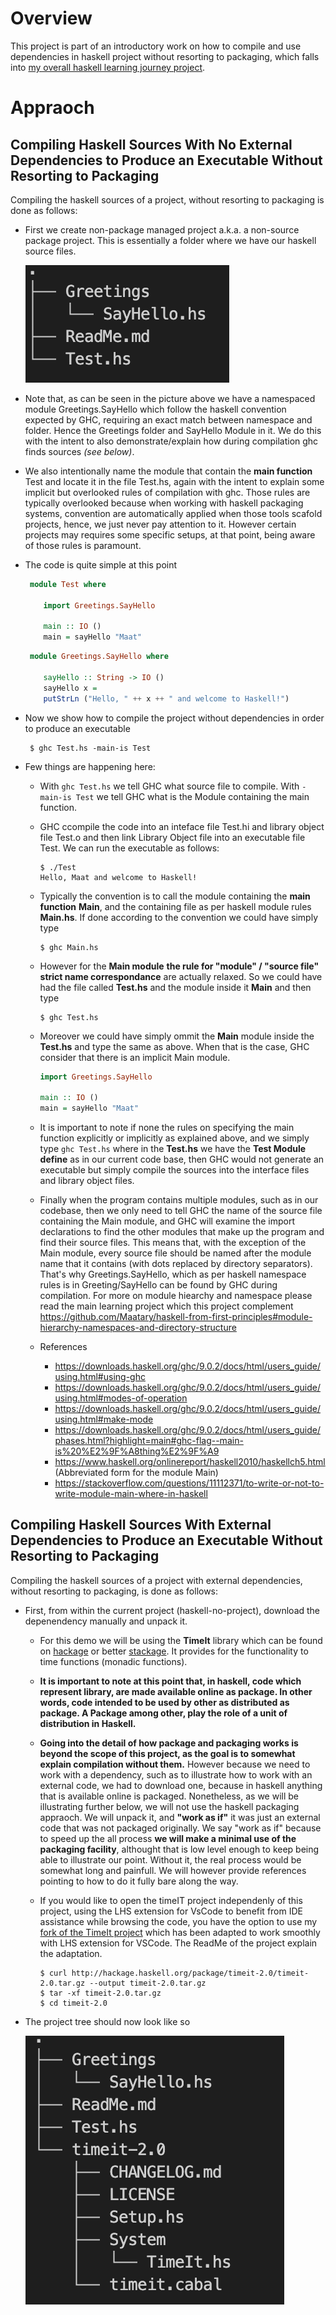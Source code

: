 # Overview

This project is part of an introductory work on how to compile and use dependencies in haskell project without resorting to packaging, which falls into [my overall haskell learning journey project](https://github.com/Maatary/haskell-from-first-principles). 

# Appraoch

## Compiling Haskell Sources With No External Dependencies to Produce an Executable Without Resorting to Packaging

Compiling the haskell sources of a project, without resorting to packaging is done as follows:

 - First we create non-package managed project a.k.a. a non-source package project. This is essentially a folder where we have our haskell source files.

    ![project tree](initial-project-tree.png)

 - Note that, as can be seen in the picture above we have a namespaced module Greetings.SayHello which follow the haskell convention expected by GHC, requiring an exact match between namespace and folder. Hence the Greetings folder and SayHello Module in it. We do this with the intent to also demonstrate/explain how during compilation ghc finds sources _(see below)_. 


 - We also intentionally name the module that contain the **main function** Test and locate it in the file Test.hs, again with the intent to explain some implicit but overlooked rules of compilation with ghc. Those rules are typically overlooked because when working with haskell packaging systems, convention are automatically applied when those tools scafold projects, hence, we just never pay attention to it. However certain projects may requires some specific setups, at that point, being aware of those rules is paramount.

 - The code is quite simple at this point

    ```haskell
     module Test where
  
        import Greetings.SayHello

        main :: IO ()
        main = sayHello "Maat"
    ```

    ```haskell
     module Greetings.SayHello where
        
        sayHello :: String -> IO ()
        sayHello x =
        putStrLn ("Hello, " ++ x ++ " and welcome to Haskell!")
    ```

 - Now we show how to compile the project without dependencies in order to produce an executable

    ```shell
     $ ghc Test.hs -main-is Test
    ```

 - Few things are happening here: 
  
   - With `ghc Test.hs` we tell GHC what source file to compile. With `-main-is Test` we tell GHC what is the Module containing the main function. 


   - GHC ccompile the code into an inteface file Test.hi and library object file Test.o and then link Library Object file into an executable file Test. We can run the executable as follows:
        ```shell
        $ ./Test
        Hello, Maat and welcome to Haskell!
        ```
  
   - Typically the convention is to call the module containing the **main function** **Main**, and the containing file as per haskell module rules **Main.hs**. If done according to the convention we could have simply type
        ```shell
        $ ghc Main.hs 
        ``` 

    - However for the **Main module** **the rule for "module" / "source file" strict name correspondance** are actually relaxed. So we could have had the file called **Test.hs** and the module inside it **Main** and then type
        ```shell
        $ ghc Test.hs 
        ```

    - Moreover we could have simply ommit the **Main** module inside the **Test.hs** and type the same as above. When that is the case, GHC consider that there is an implicit Main module.
        ```haskell
        import Greetings.SayHello

        main :: IO ()
        main = sayHello "Maat"
        ```


    - It is important to note if none the rules on specifying the main function explicitly or implicitly as explained  above, and we simply type `ghc Test.hs` where in the **Test.hs** we have the **Test Module define** as in our current code base, then GHC would not generate an executable but simply compile the sources into the interface files and library object files.
  
    - Finally when the program contains multiple modules, such as in our codebase, then we only need to tell GHC the name of the source file containing the Main module, and GHC will examine the import declarations to find the other modules that make up the program and find their source files. This means that, with the exception of the Main module, every source file should be named after the module name that it contains (with dots replaced by directory separators). That's why Greetings.SayHello, which as per haskell namespace rules is in Greeting/SayHello can be found by GHC during compilation. For more on module hiearchy and namespace please read the main learning project which this project complement https://github.com/Maatary/haskell-from-first-principles#module-hierarchy-namespaces-and-directory-structure


    - References
      - https://downloads.haskell.org/ghc/9.0.2/docs/html/users_guide/using.html#using-ghc
      - https://downloads.haskell.org/ghc/9.0.2/docs/html/users_guide/using.html#modes-of-operation
      - https://downloads.haskell.org/ghc/9.0.2/docs/html/users_guide/using.html#make-mode
      - https://downloads.haskell.org/ghc/9.0.2/docs/html/users_guide/phases.html?highlight=main#ghc-flag--main-is%20%E2%9F%A8thing%E2%9F%A9
      - https://www.haskell.org/onlinereport/haskell2010/haskellch5.html (Abbreviated form for the module Main)
      - https://stackoverflow.com/questions/11112371/to-write-or-not-to-write-module-main-where-in-haskell

## Compiling Haskell Sources With External Dependencies to Produce an Executable Without Resorting to Packaging

Compiling the haskell sources of a project with external dependencies, without resorting to packaging, is done as follows:

- First, from within the current project (haskell-no-project), download the depenendency manually and unpack it.

  - For this demo we will be using the **TimeIt** library which can be found on [hackage](https://hackage.haskell.org/package/timeit) or better [stackage](https://www.stackage.org/lts-19.24/package/timeit-2.0). It provides for the functionality to time functions (monadic functions).
  
  - **It is important to note at this point that, in haskell, code which represent library, are made available online as package. In other words, code intended to be used by other as distributed as package. A Package among other, play the role of a unit of distribution in Haskell.**
  
  - **Going into the detail of how package and packaging works is beyond the scope of this project, as the goal is to somewhat explain compilation without them.** However because we need to work with a dependency, such as to illustrate how to work with an external code, we had to download one, because in haskell anything that is available online is packaged. Nonetheless, as we will be illustrating further below, we will not use the haskell packaging appraoch. We will unpack it, and **"work as if"** it was just an external code that was not packaged originally. We say "work as if" because to speed up the all process **we will make a  minimal use of the packaging facility**, althought that is low level enough to keep being able to illustrate our point. Without it, the real process would be somewhat long and painfull. We will however provide references pointing to how to do it fully bare along the way.

  - If you would like to open the timeIT project independenly of this project, using the LHS extension for VsCode to benefit from IDE assistance while browsing the code, you have the option to use my [fork of the TimeIt project](https://github.com/Maatary/timeit) which has been adapted to work smoothly with LHS extension for VSCode. The ReadMe of the project explain the adaptation.

      ```shell
      $ curl http://hackage.haskell.org/package/timeit-2.0/timeit-2.0.tar.gz --output timeit-2.0.tar.gz                                              
      $ tar -xf timeit-2.0.tar.gz                                                
      $ cd timeit-2.0
      ```

- The project tree should now look like so

   ![project tree](full-project-tree.png)